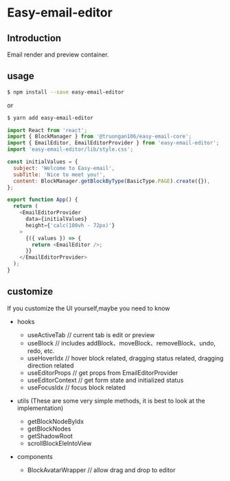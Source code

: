# Easy-email-editor

## Introduction

Email render and preview container.

## usage

```sh
$ npm install --save easy-email-editor
```

or

```sh
$ yarn add easy-email-editor
```

```js
import React from 'react';
import { BlockManager } from '@truongan106/easy-email-core';
import { EmailEditor, EmailEditorProvider } from 'easy-email-editor';
import 'easy-email-editor/lib/style.css';

const initialValues = {
  subject: 'Welcome to Easy-email',
  subTitle: 'Nice to meet you!',
  content: BlockManager.getBlockByType(BasicType.PAGE).create({}),
};

export function App() {
  return (
    <EmailEditorProvider
      data={initialValues}
      height={'calc(100vh - 72px)'}
    >
      {({ values }) => {
        return <EmailEditor />;
      }}
    </EmailEditorProvider>
  );
}
```

## customize

If you customize the UI yourself,maybe you need to know

- hooks

  - useActiveTab // current tab is edit or preview
  - useBlock // includes addBlock、moveBlock、removeBlock、undo, redo, etc.
  - useHoverIdx // hover block related, dragging status related, dragging direction related
  - useEditorProps // get props from EmailEditorProvider
  - useEditorContext // get form state and initialized status
  - useFocusIdx // focus block related

- utils (These are some very simple methods, it is best to look at the implementation)

  - getBlockNodeByIdx
  - getBlockNodes
  - getShadowRoot
  - scrollBlockEleIntoView

- components
  - BlockAvatarWrapper // allow drag and drop to editor
